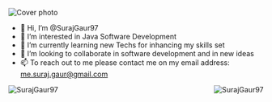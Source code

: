 ![Cover photo](https://github.com/SurajGaur97/SurajGaur97/assets/45918797/851f1681-50f2-4845-b3ea-20c8d045afc8)

- 👋 Hi, I’m @SurajGaur97
- 👀 I’m interested in Java Software Development
- 🌱 I’m currently learning new Techs for inhancing my skills set
- 💞️ I’m looking to collaborate in software development and in new ideas
- 📫 To reach out to me please contact me on my email address: me.suraj.gaur@gmail.com


<p><img align="left" src="https://github-readme-stats.vercel.app/api?username=SurajGaur97&show_icons=true&locale=en" alt="SurajGaur97" /></p>
<p><img align="Right" src="https://github-readme-streak-stats.herokuapp.com/?user=SurajGaur97&" alt="SurajGaur97" /></p>

<!---
SurajGaur97/SurajGaur97 is a ✨ special ✨ repository because its `README.md` (this file) appears on your GitHub profile.
You can click the Preview link to take a look at your changes.
--->
